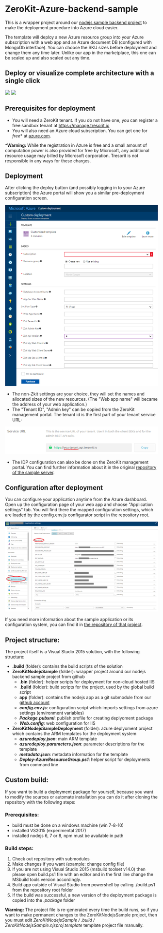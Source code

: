 # ZeroKit-Azure-backend-sample
This is a wrapper project around our [nodejs sample backend project](https://github.com/tresorit/ZeroKit-NodeJs-backend-sample) to make the deployment procedure into Azure cloud easier.

The template will deploy a new Azure resource group into your Azure subscription with a web app and an Azure document DB (configured with MongoDb interface). You can choose the SKU sizes before deployment and change them any time later. Unlike our app in the marketplace, this one can be scaled up and also scaled out any time.

## Deploy or visualize complete architecture with a single click	
<a href="https://portal.azure.com/#create/Microsoft.Template/uri/https%3A%2F%2Fgithub.com%2Ftresorit%2FZeroKit-Azure-backend-sample%2Fraw%2Fmaster%2FZeroKitNodejsSampleDeployment%2Fazuredeploy.json" target="_blank"> <img src="http://azuredeploy.net/deploybutton.png"/></a> <a href="http://armviz.io/#/?load=https%3A%2F%2Fgithub.com%2Ftresorit%2FZeroKit-Azure-backend-sample%2Fraw%2Fmaster%2FZeroKitNodejsSampleDeployment%2Fazuredeploy.json" target="_blank"><img src="http://armviz.io/visualizebutton.png"/>
</a>
		
## Prerequisites for deployment

 - You will need a ZeroKit tenant. If you do not have one, you can register a free sandbox tenant at  https://manage.tresorit.io
 - You will  also need an Azure cloud subscription. You can get one for *free** at [azure.com](https://azure.com).

***Warning:** While the registration in Azure is free and a small amount of computation power is also provided for free by Microsoft, any additional resource usage may billed by Microsoft corporation. Tresorit is not responsible in any ways for these charges.
		
## Deployment
After clicking the deploy button (and possibly logging in to your Azure subscription) the Azure portal will show you a similar pre-deployment configuration screen.

<img src="https://github.com/tresorit/ZeroKit-Azure-backend-sample/raw/master/.images/azure-template-deployment.png"/>

- The non-Zkit settings are your choice, they will set the names and allocated sizes of the new resources. (The "Web app name" will became the address of your web application.)
- The "Tenant ID", "Admin key" can be copied from the ZeroKit management portal.
  The tenant id is the first part of your tenant service URL:

<img src="https://github.com/tresorit/ZeroKit-Azure-backend-sample/raw/master/.images/zerokit-tenant-id.png"/>

- The IDP configuration can also be done on the ZeroKit management portal. You can find further information about it in the original [repository of the sample server](https://github.com/tresorit/ZeroKit-NodeJs-backend-sample).

## Configuration after deployment
You can configure your application anytime from the Azure dashboard. Open up the configuration page of your web app and choose "Application settings" tab. You will find there the mapped configuration settings, which are loaded by the config.env.js configurator script in the repository root.

<img src="https://github.com/tresorit/ZeroKit-Azure-backend-sample/raw/master/.images/azure-webapp-config.png"/>

If you need more information about the sample application or its configuration system, you can find it in [the repository of that project](https://github.com/tresorit/ZeroKit-NodeJs-backend-sample).
		
## Project structure:
The project itself is a Visual Studio 2015 solution, with the following structure:

- **.build** (folder): contains the build scripts of the solution
- **ZeroKitNodejsSample** (folder): wrapper project around our nodejs backend sample project from github
  - **.bin** (folder): helper scripts for deployment for non-cloud hosted IIS
  - **.build** (folder): build scripts for the project, used by the global build script
  - **app** (folder): contains the nodejs app as a git submodule from our [github account](https://github.com/tresorit/ZeroKit-NodeJs-backend-sample) 
  - ***config.env.js***: configuration script which imports settings from azure settings (environment variables)
  - ***Package.pubxml***: publish profile for creating deplyoment package
  - ***Web.config***: web configuration for IIS
- **ZeroKitNodejsSampleDeployment** (folder): azure deplyoment project which contains the ARM templates for the deployment system
  - ***azuredeploy.json***: main ARM template
  - ***azuredeploy.parameters.json***: parameter descriptions for the template
  - ***metadata.json***: metadata information for the template
  - ***Deploy-AzureResourceGroup.ps1***: helper script for deployments from command line
  
## Custom build:
If you want to build a deployment package for yourself, because you want to modify the sources or automate installation you can do it after cloning the repository with the following steps:
### Prerequisites:
- build must be done on a windows machine (win 7-8-10)
- installed VS2015 (experimental 2017)
- installed nodejs 6, 7 or 8, npm must be available in path

### Build steps:
1. Check out repository with submodules
2. Make changes if you want (example: change config file)
3. If you are not using Visual Studio 2015 (msbuild toolset v14.0) then please open build.ps1 file with an editor and in the first line change the MSbuild tools version accordingly.
4. Build app outside of Visual Studio from powershell by calling ./build.ps1 from the repository root folder
5. If the build was successful, a new version of the deployment package is copied into the *.package* folder

**Warning:** The project file is re-generated every time the build runs, so if you want to make permanent changes to the ZeroKitNodejsSample project, then you must edit *ZeroKitNodejsSample / .build / ZeroKitNodejsSample.njsproj.template* template project file manually.